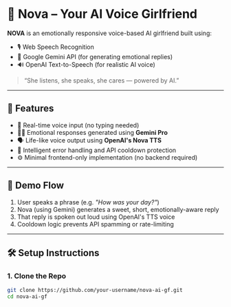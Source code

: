 # 💖 Nova – Your AI Voice Girlfriend

**NOVA** is an emotionally responsive voice-based AI girlfriend built using:
- 🎙️ Web Speech Recognition
- 🧠 Google Gemini API (for generating emotional replies)
- 🔊 OpenAI Text-to-Speech (for realistic AI voice)

> “She listens, she speaks, she cares — powered by AI.”

---

## 🧠 Features

- 🎤 Real-time voice input (no typing needed)
- 🧏‍♀️ Emotional responses generated using **Gemini Pro**
- 🗣️ Life-like voice output using **OpenAI's Nova TTS**
- 💬 Intelligent error handling and API cooldown protection
- ⚙️ Minimal frontend-only implementation (no backend required)

---

## 🚀 Demo Flow

1. User speaks a phrase (e.g. *"How was your day?"*)
2. Nova (using Gemini) generates a sweet, short, emotionally-aware reply
3. That reply is spoken out loud using OpenAI's TTS voice
4. Cooldown logic prevents API spamming or rate-limiting

---

## 🛠️ Setup Instructions

### 1. Clone the Repo

```bash
git clone https://github.com/your-username/nova-ai-gf.git
cd nova-ai-gf
